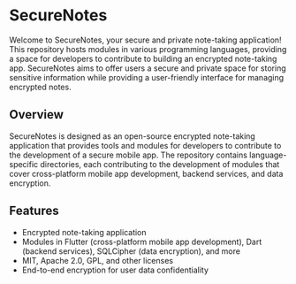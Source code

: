 # SecureNotes

Welcome to SecureNotes, your secure and private note-taking application! This repository hosts modules in various programming languages, providing a space for developers to contribute to building an encrypted note-taking app. SecureNotes aims to offer users a secure and private space for storing sensitive information while providing a user-friendly interface for managing encrypted notes.

## Overview

SecureNotes is designed as an open-source encrypted note-taking application that provides tools and modules for developers to contribute to the development of a secure mobile app. The repository contains language-specific directories, each contributing to the development of modules that cover cross-platform mobile app development, backend services, and data encryption.

## Features

- Encrypted note-taking application
- Modules in Flutter (cross-platform mobile app development), Dart (backend services), SQLCipher (data encryption), and more
- MIT, Apache 2.0, GPL, and other licenses
- End-to-end encryption for user data confidentiality
